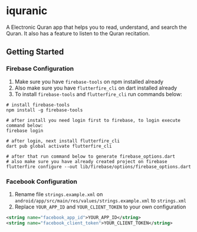 # iquranic

A Electronic Quran app that helps you to read, understand, and
search the Quran. It also has a feature to listen to the Quran recitation.

## Getting Started

### Firebase Configuration
1. Make sure you have `firebase-tools` on npm installed already
2. Also make sure you have `flutterfire_cli` on dart installed already
3. To install `firebase-tools` and `flutterfire_cli` run commands below:
```shell
# install firebase-tools
npm install -g firebase-tools

# after install you need login first to firebase, to login execute command below:
firebase login

# after login, next install flutterfire_cli
dart pub global activate flutterfire_cli

# after that run command below to generate firebase_options.dart
# also make sure you have already created project on firebase
flutterfire configure --out lib/firebase/options/firebase_options.dart
```

### Facebook Configuration
1. Rename file `strings.example.xml` on `android/app/src/main/res/values/strings.example.xml` to `strings.xml`
2. Replace `YOUR_APP_ID` and `YOUR_CLIENT_TOKEN` to your own configuration
```xml
<string name="facebook_app_id">YOUR_APP_ID</string>
<string name="facebook_client_token">YOUR_CLIENT_TOKEN</string>
```